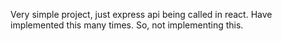 Very simple project, just express api being called in react.
Have implemented this many times. So, not implementing this.
